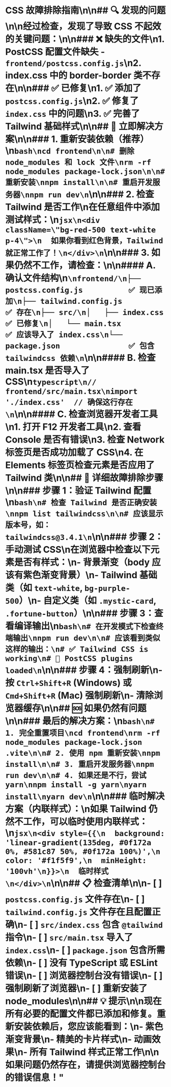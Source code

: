 # CSS 故障排除指南\n\n## 🔍 发现的问题\n\n经过检查，发现了导致 CSS 不起效的关键问题：\n\n### ❌ 缺失的文件\n1. **PostCSS 配置文件缺失** - `frontend/postcss.config.js`\n2. **index.css 中的 border-border 类不存在**\n\n### ✅ 已修复\n1. ✅ 添加了 `postcss.config.js`\n2. ✅ 修复了 `index.css` 中的问题\n3. ✅ 完善了 Tailwind 基础样式\n\n## 🚀 立即解决方案\n\n### 1. 重新安装依赖（推荐）\n```bash\ncd frontend\n\n# 删除 node_modules 和 lock 文件\nrm -rf node_modules package-lock.json\n\n# 重新安装\nnpm install\n\n# 重启开发服务器\nnpm run dev\n```\n\n### 2. 检查 Tailwind 是否工作\n在任意组件中添加测试样式：\n```jsx\n<div className=\"bg-red-500 text-white p-4\">\n  如果你看到红色背景，Tailwind 就正常工作了！\n</div>\n```\n\n### 3. 如果仍然不工作，请检查：\n\n#### A. 确认文件结构\n```\nfrontend/\n├── postcss.config.js          ✅ 现已添加\n├── tailwind.config.js         ✅ 存在\n├── src/\n│   ├── index.css              ✅ 已修复\n│   └── main.tsx               ✅ 应该导入了 index.css\n└── package.json               ✅ 包含 tailwindcss 依赖\n```\n\n#### B. 检查 main.tsx 是否导入了 CSS\n```typescript\n// frontend/src/main.tsx\nimport './index.css'  // 确保这行存在\n```\n\n#### C. 检查浏览器开发者工具\n1. 打开 F12 开发者工具\n2. 查看 Console 是否有错误\n3. 检查 Network 标签页是否成功加载了 CSS\n4. 在 Elements 标签页检查元素是否应用了 Tailwind 类\n\n## 🔧 详细故障排除步骤\n\n### 步骤 1：验证 Tailwind 配置\n```bash\n# 检查 Tailwind 是否正确安装\nnpm list tailwindcss\n\n# 应该显示版本号，如：tailwindcss@3.4.1\n```\n\n### 步骤 2：手动测试 CSS\n在浏览器中检查以下元素是否有样式：\n- 背景渐变（body 应该有紫色渐变背景）\n- Tailwind 基础类（如 `text-white`, `bg-purple-500`）\n- 自定义类（如 `.mystic-card`, `.fortune-button`）\n\n### 步骤 3：查看编译输出\n```bash\n# 在开发模式下检查终端输出\nnpm run dev\n\n# 应该看到类似这样的输出：\n# ✅ Tailwind CSS is working\n# 🎨 PostCSS plugins loaded\n```\n\n### 步骤 4：强制刷新\n- 按 `Ctrl+Shift+R` (Windows) 或 `Cmd+Shift+R` (Mac) 强制刷新\n- 清除浏览器缓存\n\n## 🆘 如果仍然有问题\n\n### 最后的解决方案：\n```bash\n# 1. 完全重置项目\ncd frontend\nrm -rf node_modules package-lock.json .vite\n\n# 2. 使用 npm 重新安装\nnpm install\n\n# 3. 重启开发服务器\nnpm run dev\n\n# 4. 如果还是不行，尝试 yarn\nnpm install -g yarn\nyarn install\nyarn dev\n```\n\n### 临时解决方案（内联样式）：\n如果 Tailwind 仍然不工作，可以临时使用内联样式：\n```jsx\n<div style={{\n  background: 'linear-gradient(135deg, #0f172a 0%, #581c87 50%, #0f172a 100%)',\n  color: '#f1f5f9',\n  minHeight: '100vh'\n}}>\n  临时样式\n</div>\n```\n\n## 📋 检查清单\n\n- [ ] `postcss.config.js` 文件存在\n- [ ] `tailwind.config.js` 文件存在且配置正确\n- [ ] `src/index.css` 包含 `@tailwind` 指令\n- [ ] `src/main.tsx` 导入了 `index.css`\n- [ ] `package.json` 包含所需依赖\n- [ ] 没有 TypeScript 或 ESLint 错误\n- [ ] 浏览器控制台没有错误\n- [ ] 强制刷新了浏览器\n- [ ] 重新安装了 node_modules\n\n## 💡 提示\n\n现在所有必要的配置文件都已添加和修复。重新安装依赖后，您应该能看到：\n- 紫色渐变背景\n- 精美的卡片样式\n- 动画效果\n- 所有 Tailwind 样式正常工作\n\n如果问题仍然存在，请提供浏览器控制台的错误信息！"